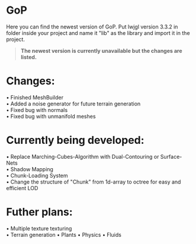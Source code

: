 # GoP
Here you can find the newest version of GoP. Put lwjgl version 3.3.2 in folder inside your project and name it "lib" as the library and import it in the project.<br />
> <b>The newest version is currently unavailable but the changes are listed.</b>

# Changes:
• Finished MeshBuilder<br />
• Added a noise generator for future terrain generation<br />
• Fixed bug with normals<br />
• Fixed bug with unmanifold meshes<br />

# Currently being developed:
• Replace Marching-Cubes-Algorithm with Dual-Contouring or Surface-Nets<br />
• Shadow Mapping<br />
• Chunk-Loading System<br />
• Change the structure of "Chunk" from 1d-array to octree for easy and efficient LOD<br />

# Futher plans:
• Multiple texture texturing<br />
• Terrain generation
• Plants
• Physics
• Fluids
